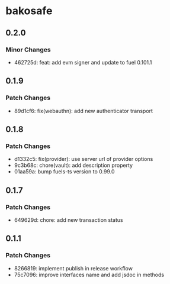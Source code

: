 # bakosafe

## 0.2.0

### Minor Changes

- 462725d: feat: add evm signer and update to fuel 0.101.1

## 0.1.9

### Patch Changes

- 89d1cf6: fix(webauthn): add new authenticator transport

## 0.1.8

### Patch Changes

- d1332c5: fix(provider): use server url of provider options
- 9c3b68c: chore(vault): add description property
- 01aa59a: bump fuels-ts version to 0.99.0

## 0.1.7

### Patch Changes

- 649629d: chore: add new transaction status

## 0.1.1

### Patch Changes

- 8266819: implement publish in release workflow
- 75c7096: improve interfaces name and add jsdoc in methods
